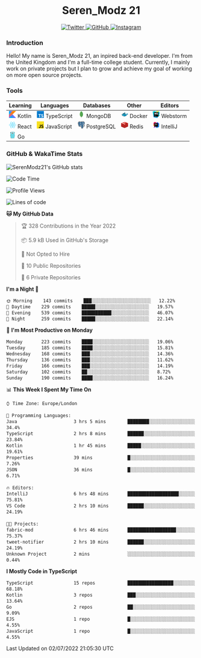 <div align="center">
  <h1>Seren_Modz 21</h1>
  <a href="https://twitter.com/SerenModz21">
    <img alt="Twitter" src="https://img.shields.io/badge/twitter%20-%231DA1F2.svg?&style=for-the-badge&logo=Twitter&logoColor=white">
  </a>
  <a href="https://github.com/SerenModz21">
    <img alt="GitHub" src="https://img.shields.io/badge/github%20-%23121011.svg?&style=for-the-badge&logo=github&logoColor=white">
  </a>
  <a href="https://www.instagram.com/serenmodz21">
    <img alt="Instagram" src="https://img.shields.io/badge/instagram%20-%23E4405F.svg?&style=for-the-badge&logo=Instagram&logoColor=white">
  </a>
</div>

### Introduction

Hello! My name is Seren_Modz 21, an inpired back-end developer. I'm from the United Kingdom and I'm a full-time college student. Currently, I mainly work on private projects but I plan to grow and achieve my goal of working on more open source projects. 

### Tools

 **Learning**                                        | **Languages**                                               | **Databases**                                               | **Other**                                           | **Editors**                                                  
-----------------------------------------------------|-------------------------------------------------------------|-------------------------------------------------------------|-----------------------------------------------------|--------------------------------------------------------------
 <img width="19px" src="./assets/kotlin.svg"> Kotlin | <img width="19px" src="./assets/typescript.svg"> TypeScript | <img width="19px" src="./assets/mongodb.svg"> MongoDB       | <img width="19px" src="./assets/docker.svg"> Docker | <img width="19px" src="./assets/webstorm.svg"> Webstorm      
 <img width="19px" src="./assets/react.svg"> React   | <img width="19px" src="./assets/javascript.svg"> JavaScript | <img width="19px" src="./assets/postgresql.svg"> PostgreSQL | <img width="19px" src="./assets/redis.svg"> Redis   | <img width="19px" src="./assets/intellij-idea.svg"> IntelliJ
 <img width="19px" src="./assets/go.svg"> Go         |                                                             |                                                             |                                                     |                                                                                                               

### GitHub & WakaTime Stats

![SerenModz21's GitHub stats](https://github-readme-stats.vercel.app/api?username=SerenModz21&show_icons=true&theme=dark)

<!--START_SECTION:waka-->
![Code Time](http://img.shields.io/badge/Code%20Time-1%2C413%20hrs%2039%20mins-blue)

![Profile Views](http://img.shields.io/badge/Profile%20Views-0-blue)

![Lines of code](https://img.shields.io/badge/From%20Hello%20World%20I%27ve%20Written-15%20Thousand%20lines%20of%20code-blue)

**🐱 My GitHub Data** 

> 🏆 328 Contributions in the Year 2022
 > 
> 📦 5.9 kB Used in GitHub's Storage 
 > 
> 🚫 Not Opted to Hire
 > 
> 📜 10 Public Repositories 
 > 
> 🔑 6 Private Repositories  
 > 
**I'm a Night 🦉** 

```text
🌞 Morning    143 commits    ███░░░░░░░░░░░░░░░░░░░░░░   12.22% 
🌆 Daytime    229 commits    █████░░░░░░░░░░░░░░░░░░░░   19.57% 
🌃 Evening    539 commits    ███████████░░░░░░░░░░░░░░   46.07% 
🌙 Night      259 commits    █████░░░░░░░░░░░░░░░░░░░░   22.14%

```
📅 **I'm Most Productive on Monday** 

```text
Monday       223 commits    ████░░░░░░░░░░░░░░░░░░░░░   19.06% 
Tuesday      185 commits    ████░░░░░░░░░░░░░░░░░░░░░   15.81% 
Wednesday    168 commits    ███░░░░░░░░░░░░░░░░░░░░░░   14.36% 
Thursday     136 commits    ███░░░░░░░░░░░░░░░░░░░░░░   11.62% 
Friday       166 commits    ███░░░░░░░░░░░░░░░░░░░░░░   14.19% 
Saturday     102 commits    ██░░░░░░░░░░░░░░░░░░░░░░░   8.72% 
Sunday       190 commits    ████░░░░░░░░░░░░░░░░░░░░░   16.24%

```


📊 **This Week I Spent My Time On** 

```text
⌚︎ Time Zone: Europe/London

💬 Programming Languages: 
Java                     3 hrs 5 mins        ████████░░░░░░░░░░░░░░░░░   34.4% 
TypeScript               2 hrs 8 mins        ██████░░░░░░░░░░░░░░░░░░░   23.84% 
Kotlin                   1 hr 45 mins        █████░░░░░░░░░░░░░░░░░░░░   19.61% 
Properties               39 mins             █░░░░░░░░░░░░░░░░░░░░░░░░   7.26% 
JSON                     36 mins             █░░░░░░░░░░░░░░░░░░░░░░░░   6.71%

🔥 Editors: 
IntelliJ                 6 hrs 48 mins       ███████████████████░░░░░░   75.81% 
VS Code                  2 hrs 10 mins       ██████░░░░░░░░░░░░░░░░░░░   24.19%

🐱‍💻 Projects: 
fabric-mod               6 hrs 46 mins       ██████████████████░░░░░░░   75.37% 
tweet-notifier           2 hrs 10 mins       ██████░░░░░░░░░░░░░░░░░░░   24.19% 
Unknown Project          2 mins              ░░░░░░░░░░░░░░░░░░░░░░░░░   0.44%

```

**I Mostly Code in TypeScript** 

```text
TypeScript               15 repos            █████████████████░░░░░░░░   68.18% 
Kotlin                   3 repos             ███░░░░░░░░░░░░░░░░░░░░░░   13.64% 
Go                       2 repos             ██░░░░░░░░░░░░░░░░░░░░░░░   9.09% 
EJS                      1 repo              █░░░░░░░░░░░░░░░░░░░░░░░░   4.55% 
JavaScript               1 repo              █░░░░░░░░░░░░░░░░░░░░░░░░   4.55%

```



 Last Updated on 02/07/2022 21:05:30 UTC
<!--END_SECTION:waka-->
